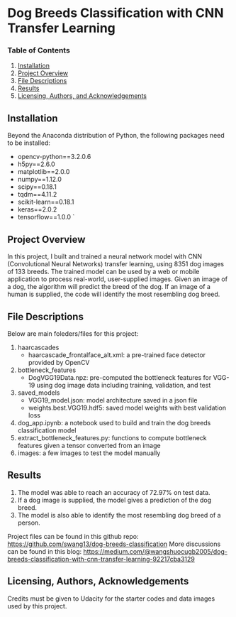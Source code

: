 # Dog Breeds Classification with CNN Transfer Learning

### Table of Contents

1. [Installation](#installation)
2. [Project Overview](#overview)
3. [File Descriptions](#files)
4. [Results](#results)
5. [Licensing, Authors, and Acknowledgements](#licensing)

## Installation <a name="installation"></a>

Beyond the Anaconda distribution of Python, the following packages need to be installed:
* opencv-python==3.2.0.6
* h5py==2.6.0
* matplotlib==2.0.0
* numpy==1.12.0
* scipy==0.18.1
* tqdm==4.11.2
* scikit-learn==0.18.1
* keras==2.0.2
* tensorflow==1.0.0   `   

## Project Overview<a name="overview"></a>

In this project, I built and trained a neural network model with CNN (Convolutional Neural Networks) transfer learning, using 8351 dog images of 133 breeds. The trained model can be used by a web or mobile application to process real-world, user-supplied images.  Given an image of a dog, the algorithm will predict the breed of the dog.  If an image of a human is supplied, the code will identify the most resembling dog breed.

## File Descriptions <a name="files"></a>

Below are main foleders/files for this project:
1. haarcascades
    - haarcascade_frontalface_alt.xml:  a pre-trained face detector provided by OpenCV
2. bottleneck_features
    - DogVGG19Data.npz: pre-computed the bottleneck features for VGG-19 using dog image data including training, validation, and test
3. saved_models
    - VGG19_model.json: model architecture saved in a json file
    - weights.best.VGG19.hdf5: saved model weights with best validation loss
4. dog_app.ipynb: a notebook used to build and train the dog breeds classification model 
5. extract_bottleneck_features.py: functions to compute bottleneck features given a tensor converted from an image
6. images: a few images to test the model manually

## Results<a name="results"></a>

1. The model was able to reach an accuracy of 72.97% on test data.
2. If a dog image is supplied, the model gives a prediction of the dog breed.
3. The model is also able to identify the most resembling dog breed of a person.

Project files can be found in this github repo: https://github.com/swang13/dog-breeds-classification
More discussions can be found in this blog: https://medium.com/@wangshuocugb2005/dog-breeds-classification-with-cnn-transfer-learning-92217cba3129

## Licensing, Authors, Acknowledgements<a name="licensing"></a>

Credits must be given to Udacity for the starter codes and data images used by this project. 

